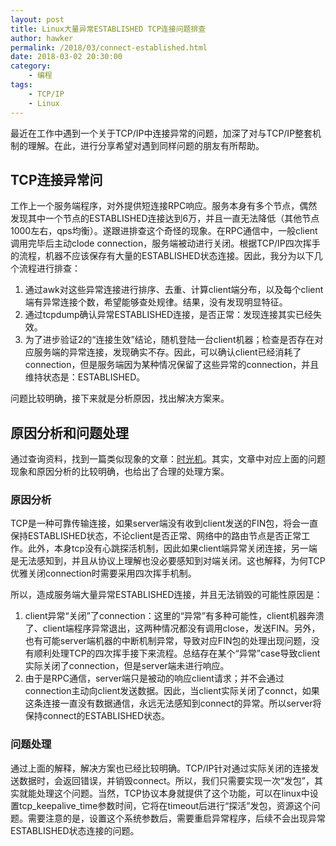 ```yaml
---
layout: post
title: Linux大量异常ESTABLISHED TCP连接问题排查
author: hawker
permalink: /2018/03/connect-established.html
date: 2018-03-02 20:30:00
category:
    - 编程
tags:
    - TCP/IP
    - Linux
---
```

最近在工作中遇到一个关于TCP/IP中连接异常的问题，加深了对与TCP/IP整套机制的理解。在此，进行分享希望对遇到同样问题的朋友有所帮助。

## TCP连接异常问
工作上一个服务端程序，对外提供短连接RPC响应。服务本身有多个节点，偶然发现其中一个节点的ESTABLISHED连接达到6万，并且一直无法降低（其他节点1000左右，qps均衡）。遂跟进排查这个奇怪的现象。在RPC通信中，一般client调用完毕后主动clode connection，服务端被动进行关闭。根据TCP/IP四次挥手的流程，机器不应该保存有大量的ESTABLISHED状态连接。因此，我分为以下几个流程进行排查：

1. 通过awk对这些异常连接进行排序、去重、计算client端分布，以及每个client端有异常连接个数，希望能够查处规律。结果，没有发现明显特征。
2. 通过tcpdump确认异常ESTABLISHED连接，是否正常：发现连接其实已经失效。
3. 为了进步验证2的“连接生效”结论，随机登陆一台client机器；检查是否存在对应服务端的异常连接，发现确实不存。因此，可以确认client已经消耗了connection，但是服务端因为某种情况保留了这些异常的connection，并且维持状态是：ESTABLISHED。

问题比较明确，接下来就是分析原因，找出解决方案来。

## 原因分析和问题处理
通过查询资料，找到一篇类似现象的文章：[时光机](https://superuser.com/questions/1021988/connection-remains-flagged-as-established-even-if-host-is-unconnected/1022002 "传送门")。其实，文章中对应上面的问题现象和原因分析的比较明确，也给出了合理的处理方案。

### 原因分析
TCP是一种可靠传输连接，如果server端没有收到client发送的FIN包，将会一直保持ESTABLISHED状态，不论client是否正常、网络中的路由节点是否正常工作。此外，本身tcp没有心跳探活机制，因此如果client端异常关闭连接，另一端是无法感知到，并且从协议上理解也没必要感知到对端关闭。这也解释，为何TCP优雅关闭connection时需要采用四次挥手机制。

所以，造成服务端大量异常ESTABLISHED连接，并且无法销毁的可能性原因是：

1. client异常“关闭”了connection：这里的“异常”有多种可能性，client机器奔溃了、client端程序异常退出，这两种情况都没有调用close，发送FIN。另外，也有可能server端机器的中断机制异常，导致对应FIN包的处理出现问题，没有顺利处理TCP的四次挥手接下来流程。总结存在某个“异常”case导致client实际关闭了connection，但是server端未进行响应。
2. 由于是RPC通信，server端只是被动的响应client请求；并不会通过connection主动向client发送数据。因此，当client实际关闭了connct，如果这条连接一直没有数据通信，永远无法感知到connect的异常。所以server将保持connect的ESTABLISHED状态。

### 问题处理
通过上面的解释，解决方案也已经比较明确。TCP/IP针对通过实际关闭的连接发送数据时，会返回错误，并销毁connect。所以，我们只需要实现一次“发包”，其实就能处理这个问题。当然，TCP协议本身就提供了这个功能，可以在linux中设置tcp_keepalive_time参数时间，它将在timeout后进行“探活”发包，资源这个问题。需要注意的是，设置这个系统参数后，需要重启异常程序，后续不会出现异常ESTABLISHED状态连接的问题。
